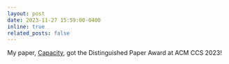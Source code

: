 ```yaml
---
layout: post
date: 2023-11-27 15:59:00-0400
inline: true
related_posts: false
---
```


My paper, [Capacity](https://dl.acm.org/doi/10.1145/3576915.3623079), got the Distinguished Paper Award at ACM CCS 2023!
